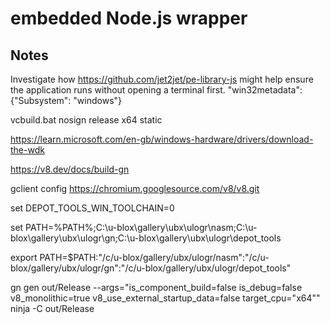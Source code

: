 # embedded Node.js wrapper

## Notes

Investigate how https://github.com/jet2jet/pe-library-js might help ensure the application runs without opening a terminal first.
"win32metadata": {"Subsystem": "windows"}

vcbuild.bat nosign release x64 static

https://learn.microsoft.com/en-gb/windows-hardware/drivers/download-the-wdk

https://v8.dev/docs/build-gn

gclient config https://chromium.googlesource.com/v8/v8.git

set DEPOT_TOOLS_WIN_TOOLCHAIN=0

set PATH=%PATH%;C:\u-blox\gallery\ubx\ulogr\nasm;C:\u-blox\gallery\ubx\ulogr\gn;C:\u-blox\gallery\ubx\ulogr\depot_tools

export PATH=$PATH:"/c/u-blox/gallery/ubx/ulogr/nasm":"/c/u-blox/gallery/ubx/ulogr/gn":"/c/u-blox/gallery/ubx/ulogr/depot_tools"

gn gen out/Release --args="is_component_build=false is_debug=false v8_monolithic=true v8_use_external_startup_data=false target_cpu=\"x64\""
ninja -C out/Release
